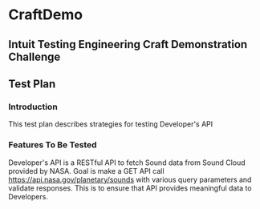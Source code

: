 # CraftDemo
## Intuit Testing Engineering Craft Demonstration Challenge
## Test Plan
### Introduction
This test plan describes strategies for testing Developer's API

### Features To Be Tested
Developer's API is a RESTful API to fetch Sound data from Sound Cloud provided by NASA. Goal is make a GET API call https://api.nasa.gov/planetary/sounds with various query parameters and validate responses. This is to ensure that API provides meaningful data to Developers.

